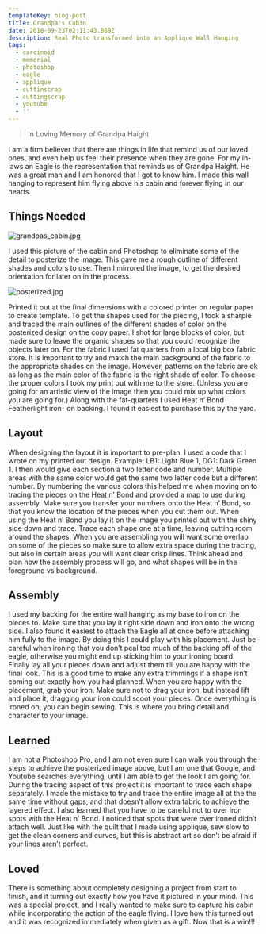 ```yaml
---
templateKey: blog-post
title: Grandpa's Cabin
date: 2018-09-23T02:11:43.889Z
description: Real Photo transformed into an Applique Wall Hanging
tags:
  - carcinoid
  - memorial
  - photoshop
  - eagle
  - applique
  - cuttinscrap
  - cuttingscrap
  - youtube
  - ''
---
```

> In Loving Memory of Grandpa Haight
>
>

I am a firm believer that there are things in life that remind us of our loved ones, and even help us feel their presence when they are gone.  For my in-laws an Eagle is the representation that reminds us of Grandpa Haight.  He was a great man and I am honored that I got to know him.  I made this wall hanging to represent him flying above his cabin and forever flying in our hearts.

## Things Needed

![grandpas_cabin.jpg](https://dropper.wayl.one/api/file/72623774-4919-4513-9570-1a1483b72ffb.jpg)

I used this picture of the cabin and Photoshop to eliminate some of the detail to posterize the image.   This gave me a rough outline of different shades and colors to use. Then I mirrored the image, to get the desired orientation for later on in the process.

![posterized.jpg](https://dropper.wayl.one/api/file/60e90bc0-265c-4918-83ef-fae29d6ca624.jpg)

Printed it out at the final dimensions with a colored printer on regular paper to create template. To get the shapes used for the piecing, I took a sharpie and traced the main outlines of the different shades of color on the posterized design on the copy paper. I shot for large blocks of color, but made sure to leave the organic shapes so that you could recognize the objects later on.  For the fabric I used fat quarters from a local big box fabric store.  It is important to try and match the main background of the fabric to the appropriate shades on the image.  However, patterns on the fabric are ok as long as the main color of the fabric is the right shade of color.   To choose the proper colors I took my print out with me to the store. (Unless you are going for an artistic view of the image then you could mix up what colors you are going for.)  Along with the fat-quarters I used Heat n’ Bond Featherlight iron- on backing. I found it easiest to purchase this by the yard.

## Layout

When designing the layout it is important to pre-plan.  I used a code that I wrote on my printed out design.  Example: LB1: Light Blue 1, DG1: Dark Green 1.  I then would give each section a two letter code and number.  Multiple areas with the same color would get the same two letter code but a different number.   By numbering the various colors this helped me when moving on to tracing the pieces on the Heat n’ Bond and provided a map to use during assembly.   Make sure you transfer your numbers onto the Heat n’ Bond, so that you know the location of the pieces when you cut them out. When using the Heat n’ Bond you lay it on the image you printed out with the shiny side down and trace.  Trace each shape one at a time, leaving cutting room around the shapes.  When you are assembling you will want some overlap on some of the pieces so make sure to allow extra space during the tracing, but also in certain areas you will want clear crisp lines.  Think ahead and plan how the assembly process will go, and what shapes will be in the foreground vs background.

## Assembly

I used my backing for the entire wall hanging as my base to iron on the pieces to.  Make sure that you lay it right side down and iron onto the wrong side.  I also found it easiest to attach the Eagle all at once before attaching him fully to the image.  By doing this I could play with his placement.  Just be careful when ironing that you don’t peal too much of the backing off of the eagle, otherwise you might end up sticking him to your ironing board.  Finally lay all your pieces down and adjust them till you are happy with the final look.  This is a good time to make any extra trimmings if a shape isn’t coming out exactly how you had planned.  When you are happy with the placement, grab your iron.  Make sure not to drag your iron, but instead lift and place it, dragging your iron could scoot your pieces.  Once everything is ironed on, you can begin sewing.  This is where you bring detail and character to your image.

## Learned

I am not a Photoshop Pro, and I am not even sure I can walk you through the steps to achieve the posterized image above, but I am one that Google, and Youtube searches everything, until I am able to get the look I am going for.   During the tracing aspect of this project it is important to trace each shape separately.  I made the mistake to try and trace the entire image all at the the same time without gaps, and that doesn’t allow extra fabric to achieve the layered effect. I also learned that you have to be careful not to over iron spots with the Heat n’ Bond.  I noticed that spots that were over ironed didn’t attach well.    Just like with the quilt that I made using applique, sew slow to get the clean corners and curves, but this is abstract art so don’t be afraid if your lines aren’t perfect.

## Loved

There is something about completely designing a project from start to finish, and it turning out exactly how you have it pictured in your mind.  This was a special project, and I really wanted to make sure to capture his cabin while incorporating the action of the eagle flying.  I love how this turned out and it was recognized immediately when given as a gift. Now that is a win!!!
